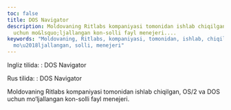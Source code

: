 ```yaml
---
toc: false
title: DOS Navigator
description: Moldovaning Ritlabs kompaniyasi tomonidan ishlab chiqilgan, OS/2 va DOS
  uchun mo&lsquo;ljallangan kon-solli fayl menejeri....
keywords: "Moldovaning, Ritlabs, kompaniyasi, tomonidan, ishlab, chiqilgan, uchun,
  mo\u2018ljallangan, solli, menejeri"
---
```


Ingliz tilida:
:   DOS Navigator

Rus tilida:
:   DOS Navigator

Moldovaning Ritlabs kompaniyasi tomonidan ishlab chiqilgan, OS/2 va DOS uchun mo‘ljallangan kon-solli fayl menejeri.